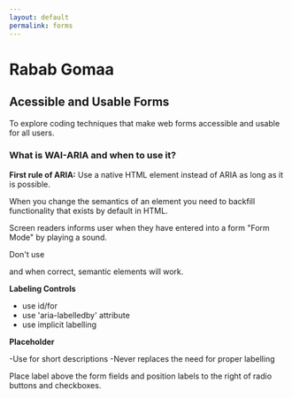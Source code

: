 ```yaml
---
layout: default
permalink: forms
---
```


# Rabab Gomaa

## Acessible and Usable Forms

To explore coding techniques that make web forms accessible and usable for all users.

### What is WAI-ARIA and when to use it?

**First rule of ARIA:**
Use a native HTML element instead of ARIA as long as it is possible.

When you change the semantics of an element you need to backfill functionality that exists by default in HTML.

Screen readers informs user when they have entered into a form "Form Mode" by playing a sound.

Don't use <div> and <span> when correct, semantic elements will work.

**Labeling Controls**

- use id/for
- use 'aria-labelledby' attribute
- use implicit labelling

**Placeholder**

-Use for short descriptions
-Never replaces the need for proper labelling

Place label above the form fields and position labels to the right of radio buttons and checkboxes.
